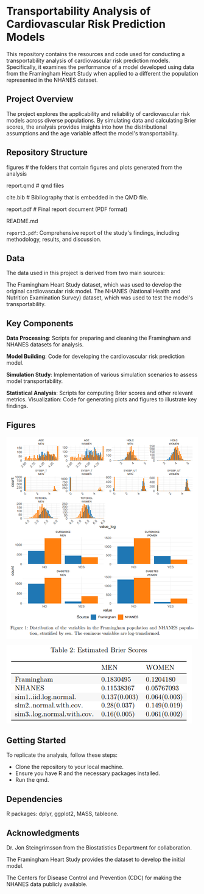 # Transportability Analysis of Cardiovascular Risk Prediction Models

This repository contains the resources and code used for conducting a
transportability analysis of cardiovascular risk prediction models.
Specifically, it examines the performance of a model developed using
data from the Framingham Heart Study when applied to a different
the population represented in the NHANES dataset.

## Project Overview

The project explores the applicability and reliability of cardiovascular
risk models across diverse populations. By simulating data and
calculating Brier scores, the analysis provides insights into how the
distributional assumptions and the age variable affect the model's
transportability.

## Repository Structure


figures # the folders that contain figures and plots generated from the analysis

report.qmd # qmd files 

cite.bib # Bibliography that is embedded in the QMD file.

report.pdf # Final report document (PDF format)

README.md

`report3.pdf`: Comprehensive report of the study's findings, including
methodology, results, and discussion.

## Data

The data used in this project is derived from two main sources:

The Framingham Heart Study dataset, which was used to develop the
original cardiovascular risk model. The NHANES (National Health and
Nutrition Examination Survey) dataset, which was used to test the
model's transportability.

## Key Components

**Data Processing**: Scripts for preparing and cleaning the Framingham
and NHANES datasets for analysis.

**Model Building**: Code for developing the cardiovascular risk
prediction model.

**Simulation Study**: Implementation of various simulation scenarios to
assess model transportability.

**Statistical Analysis**: Scripts for computing Brier scores and other
relevant metrics. Visualization: Code for generating plots and figures
to illustrate key findings.

## Figures

![](Figures/dsitribution.png)

![](Figures/Briers.png)

## Getting Started

To replicate the analysis, follow these steps:

-   Clone the repository to your local machine.
-   Ensure you have R and the necessary packages installed.
-   Run the qmd.

## Dependencies

R packages: dplyr, ggplot2, MASS, tableone.

## Acknowledgments

Dr. Jon Steingrimsson from the Biostatistics Department for collaboration.

The Framingham Heart Study provides the dataset to develop the initial model.

The Centers for Disease Control and Prevention (CDC) for making the NHANES data publicly available.
